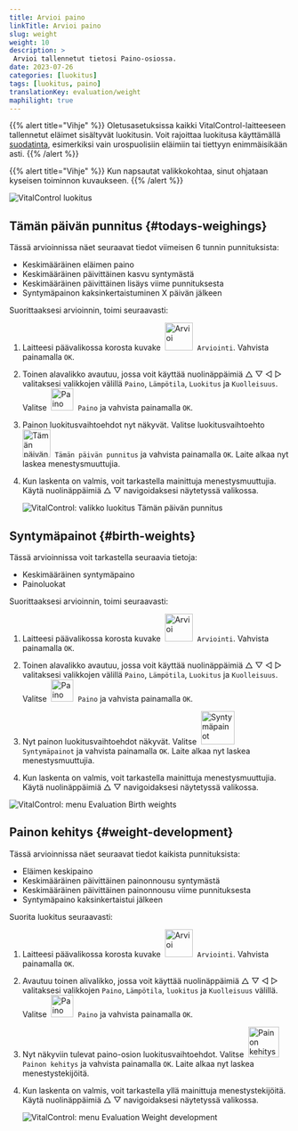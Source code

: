 ```yaml
---
title: Arvioi paino
linkTitle: Arvioi paino
slug: weight
weight: 10
description: >
 Arvioi tallennetut tietosi Paino-osiossa.
date: 2023-07-26
categories: [luokitus]
tags: [luokitus, paino]
translationKey: evaluation/weight
maphilight: true
---
```

{{% alert title="Vihje" %}}
Oletusasetuksissa kaikki VitalControl-laitteeseen tallennetut eläimet sisältyvät luokitusin. Voit rajoittaa luokitusa käyttämällä [suodatinta](../../filter/), esimerkiksi vain urospuolisiin eläimiin tai tiettyyn enimmäisikään asti.
{{% /alert %}}

{{% alert title="Vihje" %}}
Kun napsautat valikkokohtaa, sinut ohjataan kyseisen toiminnon kuvaukseen.
{{% /alert %}}

<img src="../images/imagemap.png" alt="VitalControl luokitus" title="Paino" usemap="#workmap" class="maphilight" />

<map name="workmap">
   <area shape="rect" coords="3,40,116,160" alt="Tämän päivän punnitus" title="Arvioi eläintesi VitalControl-laitteella tänään tallennetut painoarvot&#10;Hiiren napsautus: dokumentaatioon" href="/fi/docs/evaluation/weight/#tämän-päivän-punnitus">
   <area shape="rect" coords="116,40,238,160" alt="Syntymäpainot" title="Arvioi tallennetut syntymäpainosi&#10;Hiiren napsautus: dokumentaatioon" href="/fi/docs/evaluation/weight/#syntymäpainot">
   <area shape="rect" coords="3,160,116,279" alt="Painon kehitys" title="Arvioi eläintesi painon kehitystä&#10;Hiiren napsautus: dokumentaatioon" href="/fi/docs/evaluation/weight/#painon-kehitys">

   <area shape="rect" coords="150,282,238,319" alt="Suodatin" title="Aseta suodatin&#10;Hiiren napsautus: dokumentaatioon" href="/fi/docs/filter">
   <area shape="rect" coords="2,282,95,319" alt="Takaisin" title="Hyppää takaisin yhden tason&#10;Hiiren napsautus: dokumentaatioon" href="/fi/docs/evaluation/">
</map>

## Tämän päivän punnitus {#todays-weighings}
Tässä arvioinnissa näet seuraavat tiedot viimeisen 6 tunnin punnituksista:
- Keskimääräinen eläimen paino
- Keskimääräinen päivittäinen kasvu syntymästä
- Keskimääräinen päivittäinen lisäys viime punnituksesta
- Syntymäpainon kaksinkertaistuminen X päivän jälkeen

Suorittaaksesi arvioinnin, toimi seuraavasti:

1. Laitteesi päävalikossa korosta kuvake &nbsp;<img src="/icons/main/evaluation.svg" width="50" align="bottom" alt="Arvioi" />&nbsp; `Arviointi`. Vahvista painamalla `OK`.

2. Toinen alavalikko avautuu, jossa voit käyttää nuolinäppäimiä △ ▽ ◁ ▷ valitaksesi valikkojen välillä `Paino`, `Lämpötila`, `Luokitus` ja `Kuolleisuus`. Valitse &nbsp;<img src="/icons/evaluation/weight.svg" width="40" align="bottom" alt="Paino" />&nbsp; `Paino` ja vahvista painamalla `OK`.

3. Painon luokitusvaihtoehdot nyt näkyvät. Valitse luokitusvaihtoehto &nbsp;<img src="/icons/evaluation/weighingtoday.svg" width="50" align="bottom" alt="Tämän päivän punnitus" />&nbsp; `Tämän päivän punnitus` ja vahvista painamalla `OK`. Laite alkaa nyt laskea menestysmuuttujia.

4. Kun laskenta on valmis, voit tarkastella mainittuja menestysmuuttujia. Käytä nuolinäppäimiä △ ▽ navigoidaksesi näytetyssä valikossa.

   ![VitalControl: valikko luokitus Tämän päivän punnitus](../images/todaysweighings.png "Arvioi Tämän päivän punnitus")

## Syntymäpainot {#birth-weights}
Tässä arvioinnissa voit tarkastella seuraavia tietoja:
- Keskimääräinen syntymäpaino
- Painoluokat

Suorittaaksesi arvioinnin, toimi seuraavasti:

1. Laitteesi päävalikossa korosta kuvake &nbsp;<img src="/icons/main/evaluation.svg" width="50" align="bottom" alt="Arvioi" />&nbsp; `Arviointi`. Vahvista painamalla `OK`.

2. Toinen alavalikko avautuu, jossa voit käyttää nuolinäppäimiä △ ▽ ◁ ▷ valitaksesi valikkojen välillä `Paino`, `Lämpötila`, `Luokitus` ja `Kuolleisuus`. Valitse &nbsp;<img src="/icons/evaluation/weight.svg" width="40" align="bottom" alt="Paino" />&nbsp; `Paino` ja vahvista painamalla `OK`.

3. Nyt painon luokitusvaihtoehdot näkyvät. Valitse &nbsp;<img src="/icons/evaluation/birthweights.svg" width="60" align="bottom" alt="Syntymäpainot" />&nbsp; `Syntymäpainot` ja vahvista painamalla `OK`. Laite alkaa nyt laskea menestysmuuttujia.

4. Kun laskenta on valmis, voit tarkastella mainittuja menestysmuuttujia. Käytä nuolinäppäimiä △ ▽ navigoidaksesi näytetyssä valikossa.

![VitalControl: menu Evaluation Birth weights](../images/birthweights.png "Arvioi syntymäpainot")

## Painon kehitys {#weight-development}

Tässä arvioinnissa näet seuraavat tiedot kaikista punnituksista:
- Eläimen keskipaino
- Keskimääräinen päivittäinen painonnousu syntymästä
- Keskimääräinen päivittäinen painonnousu viime punnituksesta
- Syntymäpaino kaksinkertaistui jälkeen

Suorita luokitus seuraavasti:

1. Laitteesi päävalikossa korosta kuvake &nbsp;<img src="/icons/main/evaluation.svg" width="50" align="bottom" alt="Arvioi" />&nbsp; `Arviointi`. Vahvista painamalla `OK`.

2. Avautuu toinen alivalikko, jossa voit käyttää nuolinäppäimiä △ ▽ ◁ ▷ valitaksesi valikkojen `Paino`, `Lämpötila`, `luokitus` ja `Kuolleisuus` välillä. Valitse &nbsp;<img src="/icons/evaluation/weight.svg" width="40" align="bottom" alt="Paino" />&nbsp; `Paino` ja vahvista painamalla `OK`.

3. Nyt näkyviin tulevat paino-osion luokitusvaihtoehdot. Valitse &nbsp;<img src="/icons/evaluation/weightdevelopment.svg" width="55" align="bottom" alt="Painon kehitys" />&nbsp; `Painon kehitys` ja vahvista painamalla `OK`. Laite alkaa nyt laskea menestystekijöitä.

4. Kun laskenta on valmis, voit tarkastella yllä mainittuja menestystekijöitä. Käytä nuolinäppäimiä △ ▽ navigoidaksesi näytetyssä valikossa.

   ![VitalControl: menu Evaluation Weight development](../images/weightdevelopment.png "Arvioi painon kehitys")
